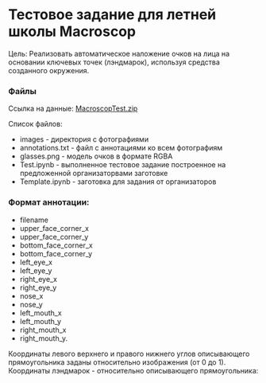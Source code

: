 # Тестовое задание для летней школы Macroscop

Цель:
Реализовать автоматическое наложение очков на лица на основании
ключевых точек (лэндмарок), используя средства созданного
окружения.
### Файлы
Ссылка на данные: [MacroscopTest.zip](<https://drive.google.com/file/d/1Y8rReI2ErrpRwVVfST-joX-wfR-WfuN1/view>)

Список файлов:
* images - директория с фотографиями
* annotations.txt - файл с аннотациями ко всем фотографиям
* glasses.png - модель очков в формате RGBA
* Test.ipynb - выполненное тестовое задание построенное на предложенной организаторвами заготовке
* Template.ipynb - заготовка для задания от организаторов

### Формат аннотации:
* filename 
* upper_face_corner_x 
* upper_face_corner_y 
* bottom_face_corner_x
* bottom_face_corner_y 
* left_eye_x 
* left_eye_y 
* right_eye_x 
* right_eye_y 
* nose_x
* nose_y 
* left_mouth_x 
* left_mouth_y 
* right_mouth_x 
* right_mouth_y.

Координаты левого верхнего и правого нижнего углов описывающего
прямоугольника заданы относительно изображения (от 0 до 1).
Координаты лэндмарок - относительно описывающего прямоугольника:

